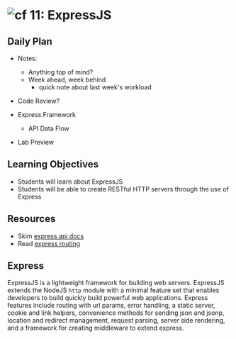 ![cf](http://i.imgur.com/7v5ASc8.png) 11: ExpressJS
===

## Daily Plan
- Notes:
    - Anything top of mind?
    - Week ahead, week behind
        - quick note about last week's workload

- Code Review?
- Express Framework
    - API Data Flow
- Lab Preview

## Learning Objectives
* Students will learn about ExpressJS
* Students will be able to create RESTful HTTP servers through the use of Express


## Resources
* Skim [express api docs](http://expressjs.com/en/4x/api.html)
* Read [express routing](http://expressjs.com/en/guide/routing.html)

## Express
ExpressJS is a lightweight framework for building web servers. ExpressJS extends the NodeJS `http` module with a minimal feature set that enables developers to build quickly build powerful web applications. Express features include routing with url params, error handling, a static server, cookie and link helpers, convenience methods for sending json and jsonp, location and redirect management, request parsing, server side rendering, and a framework for creating middleware to extend express.
